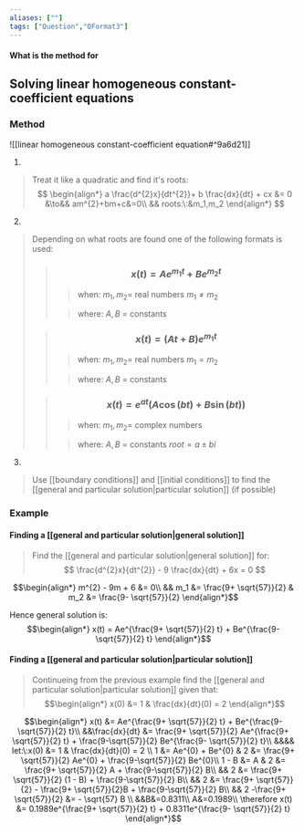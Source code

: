 ```yaml
---
aliases: [""]
tags: ["Question","QFormat3"]
---
```


#### What is the method for
## Solving linear homogeneous constant-coefficient equations
### Method
![[linear homogeneous constant-coefficient equation#^9a6d21]]

1) 
> Treat it like a quadratic and find it's roots:
> $$ \begin{align*}
a \frac{d^{2}x}{dt^{2}}+ b \frac{dx}{dt} + cx &= 0 &\to&& am^{2}+bm+c&=0\\
&& roots:\:&m_1,m_2
\end{align*} $$
2) 
> Depending on what roots are found one of the following formats is used:
>> ### $$ x(t) = Ae^{m_1 t} + Be^{m_2 t} $$ 
>>> when:
>>> $m_1,m_2=$ real numbers
>>> $m_1 \neq m_2$
>>
>>> where:
>>> $A,B$ = constants
>
>> ### $$ x(t) = (At+B)e^{m_1 t} $$ 
>>> when:
>>> $m_1,m_2=$ real numbers
>>> $m_1=m_2$
>>
>>> where:
>>> $A,B$ = constants 
>
>> ### $$ x(t) = e^{at} ( A\cos(bt) + B\sin(bt) ) $$ 
>>> when:
>>> $m_1,m_2=$ complex numbers
>>
>>> where:
>>> $A,B$ = constants
>>> $root=a\pm bi$
3) 
> Use [[boundary conditions]] and [[initial conditions]] to find the [[general and particular solution|particular solution]] (if possible)

### Example

#### Finding a [[general and particular solution|general solution]]
> Find the [[general and particular solution|general solution]] for:
> $$ \frac{d^{2}x}{dt^{2}} - 9 \frac{dx}{dt} + 6x = 0 $$

$$\begin{align*}
m^{2} - 9m + 6 &= 0\\
&& m_1 &= \frac{9+ \sqrt{57}}{2}  & m_2 &= \frac{9- \sqrt{57}}{2} 
\end{align*}$$

Hence general solution is:
$$\begin{align*}
x(t) = Ae^{\frac{9+ \sqrt{57}}{2} t} + Be^{\frac{9- \sqrt{57}}{2}  t}
\end{align*}$$

#### Finding a [[general and particular solution|particular solution]]
> Continueing from the previous example find the [[general and particular solution|particular solution]] given that:
> $$\begin{align*}
x(0) &= 1 & \frac{dx}{dt}(0) = 2 
\end{align*}$$

$$\begin{align*}
x(t) &= Ae^{\frac{9+ \sqrt{57}}{2} t} + Be^{\frac{9- \sqrt{57}}{2}  t}\\
&&\frac{dx}{dt} &= \frac{9+ \sqrt{57}}{2} Ae^{\frac{9+ \sqrt{57}}{2} t} + \frac{9-\sqrt{57}}{2} Be^{\frac{9- \sqrt{57}}{2}  t}\\
&&&& let:\:x(0) &= 1 & \frac{dx}{dt}(0) = 2 \\
1 &= Ae^{0} + Be^{0} & 2 &= \frac{9+ \sqrt{57}}{2} Ae^{0} + \frac{9-\sqrt{57}}{2} Be^{0}\\
1 - B &= A & 2 &= \frac{9+ \sqrt{57}}{2} A + \frac{9-\sqrt{57}}{2} B\\
&& 2 &= \frac{9+ \sqrt{57}}{2} (1 - B) + \frac{9-\sqrt{57}}{2} B\\
&& 2 &= \frac{9+ \sqrt{57}}{2} - \frac{9+ \sqrt{57}}{2}B  + \frac{9-\sqrt{57}}{2} B\\
&& 2 -\frac{9+ \sqrt{57}}{2} &=  - \sqrt{57} B \\
&&B&=0.8311\\
A&=0.1989\\
\therefore x(t) &= 0.1989e^{\frac{9+ \sqrt{57}}{2} t} + 0.8311e^{\frac{9- \sqrt{57}}{2}  t}
\end{align*}$$
